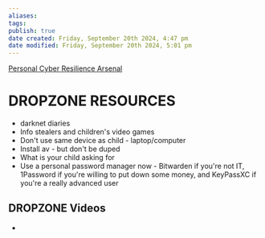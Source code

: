 ```yaml
---
aliases: 
tags: 
publish: true
date created: Friday, September 20th 2024, 4:47 pm
date modified: Friday, September 20th 2024, 5:01 pm
---
```


[Personal Cyber Resilience Arsenal](../../../CybersaderNotion/03%20Awesome-Cyber/Personal%20Cyber%20Resilience%20Arsenal.md)

# DROPZONE RESOURCES 

- darknet diaries 
- Info stealers and children's video games
- Don't use same device as child - laptop/computer
- Install av - but don't be duped
- What is your child asking for
- Use a personal password manager now - Bitwarden if you're not IT, 1Password if you're willing to put down some money, and KeyPassXC if you're a really advanced user

## DROPZONE Videos

- 